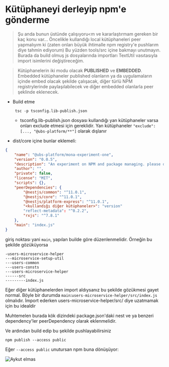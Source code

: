 # Kütüphaneyi derleyip npm'e gönderme

> Şu anda bunun üstünde çalışıyoru<m ve kararlaştırmam gereken bir kaç konu var... Öncelikle kullandığı local kütüphaneleri peer yapmalıyım ki (zaten onları büyük ihtimalle npm registry'e pushlarım diye tahmin ediyorum) Bu yüzden tools/src içine bakmayı unutmayın. Burada da build olmuş js dosyalarında importları TextUtil vasıtasıyla import isimlerini değiştireceğim.

> Kütüphanelerin iki modu olacak **PUBLISHED** ve **EMBEDDED**. Embedded kütüphaneler published olanların ya da uygulamaların içinde embed olacak şekilde çalışacak, diğer türlü NPM registrylerinde paylaşılabilecek ve diğer embedded olanlarla peer şeklinde eklenecek.

- Build etme

    ` tsc -p tsconfig.lib-publish.json`

    - tsconfig.lib-publish.json dosyası kullandığı yan kütüphaneler varsa onları exclude etmesi için gereklidir. Yan kütüphaneler `"exclude": [..., "@ubs-platform/**"]` olarak dışlanır

- dist/core içine bunlar eklemeli:

```JSON
{
    "name": "@ubs-platform/mona-experiment-one",
    "version": "0.0.5",
    "description": "An experiment on NPM and package managing. please do not install",
    "author": "",
    "private": false,
    "license": "MIT",
    "scripts": {},
    "peerDependencies": {
        "@nestjs/common": "^11.0.1",
        "@nestjs/core": "^11.0.1",
        "@nestjs/platform-express": "^11.0.1",
        "<kullandığı diğer kütüphaneler>": "version"
        "reflect-metadata": "^0.2.2",
        "rxjs": "^7.8.1"
    },
    "main": "index.js"
}

```

giriş noktası yani `main`, yapılan builde göre düzenlenmelidir. Örneğin bu şekilde gözüküyorsa

```
-users-microservice-helper
---microservice-setup-util
---users-common
---users-consts
---users-microservice-helper
------src
---------index.js
```

Eğer diğer kütüphanelerden import aldıysanız bu şekilde gözükmesi gayet normal.
Böyle bir durumda `main`:`users-microservice-helper/src/index.js` olmalıdır. İmport ederken users-microservice-helper/src/ diye uzatmamak için bu idealdir

Muhtemelen burada kök dizindeki package.json'daki nest ve ya benzeri dependency'ler peerDependency olarak eklenmelidir.

Ve ardından build edip bu şekilde pushlayabilirsiniz

```
npm publish --access public
```

Eğer `--access public` unutursan npm buna dönüşüyor:

![Aykut elmas](https://media.tenor.com/0zqGGmG01tcAAAAM/bana-para-ver.gif)
